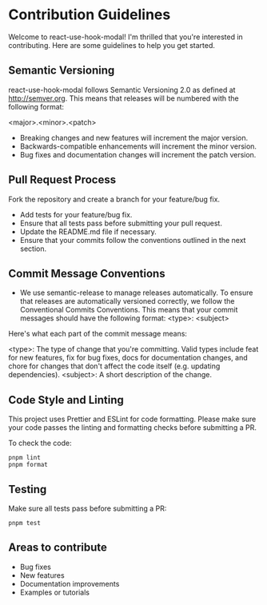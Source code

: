 # Contribution Guidelines

Welcome to react-use-hook-modal! I'm thrilled that you're interested in contributing. Here are some guidelines to help you get started.

## Semantic Versioning

react-use-hook-modal follows Semantic Versioning 2.0 as defined at http://semver.org. This means that releases will be numbered with the following format:

\<major>.\<minor>.\<patch>

- Breaking changes and new features will increment the major version.
- Backwards-compatible enhancements will increment the minor version.
- Bug fixes and documentation changes will increment the patch version.

## Pull Request Process

Fork the repository and create a branch for your feature/bug fix.

- Add tests for your feature/bug fix.
- Ensure that all tests pass before submitting your pull request.
- Update the README.md file if necessary.
- Ensure that your commits follow the conventions outlined in the next section.

## Commit Message Conventions

- We use semantic-release to manage releases automatically. To ensure that releases are automatically versioned correctly, we follow the Conventional Commits Conventions. This means that your commit messages should have the following format:
  \<type>: \<subject>

Here's what each part of the commit message means:

\<type>: The type of change that you're committing. Valid types include feat for new features, fix for bug fixes, docs for documentation changes, and chore for changes that don't affect the code itself (e.g. updating dependencies).
\<subject>: A short description of the change.

## Code Style and Linting

This project uses Prettier and ESLint for code formatting. Please make sure your code passes the linting and formatting checks before submitting a PR.

To check the code:

```shell
pnpm lint
pnpm format
```

## Testing

Make sure all tests pass before submitting a PR:

```shell
pnpm test
```

## Areas to contribute

- Bug fixes
- New features
- Documentation improvements
- Examples or tutorials
